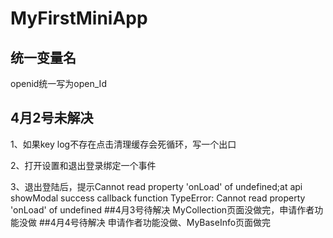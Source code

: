 # MyFirstMiniApp
## 统一变量名
openid统一写为open_Id
##  4月2号未解决
1、如果key   log不存在点击清理缓存会死循环，写一个出口

2、打开设置和退出登录绑定一个事件

3、退出登陆后，提示Cannot read property 'onLoad' of undefined;at api showModal success callback function
TypeError: Cannot read property 'onLoad' of undefined
##4月3号待解决
MyCollection页面没做完，申请作者功能没做
##4月4号待解决
申请作者功能没做、MyBaseInfo页面做完

